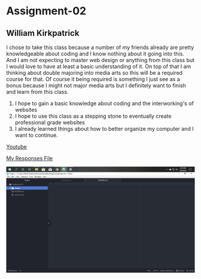 # Assignment-02
## William Kirkpatrick

I chose to take this class because a number of my friends already are pretty knowledgeable about coding and I know nothing about it going into this.  And I am not expecting to master web design or anything from this class but I would love to have at least a basic understanding of it.  On top of that I am thinking about double majoring into media arts so this will be a required course for that.  Of course it being required is something I just see as a bonus because I might not major media arts but I definitely want to finish and learn from this class.

 1. I hope to gain a basic knowledge about coding and the interworking's of websites
 2. I hope to use this class as a stepping stone to eventually create professional grade websites
 3. I already learned things about how to better organize my computer and I want to continue.

 [Youtube](https://www.youtube.com/)

 [My Responses File](./responses.txt)

 ![My Screenshot](./Images/Atom-Screenshot.png)
 
